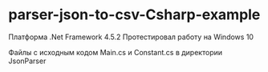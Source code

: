 # parser-json-to-csv-Csharp-example

Платформа .Net Framework 4.5.2
Протестировал работу на Windows 10

Файлы с исходным кодом Main.cs и Constant.cs в директории JsonParser 
